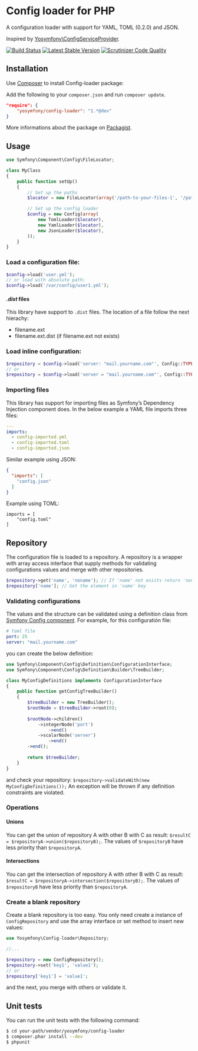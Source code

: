 Config loader for PHP
=====================

A configuration loader with support for YAML, TOML (0.2.0) and JSON.

Inspired by [Yosymfony\ConfigServiceProvider](https://github.com/yosymfony/ConfigServiceProvider).

[![Build Status](https://travis-ci.org/yosymfony/Config-loader.png?branch=master)](https://travis-ci.org/yosymfony/Config-loader)
[![Latest Stable Version](https://poser.pugx.org/yosymfony/config-loader/v/stable.png)](https://packagist.org/packages/yosymfony/config-loader)
[![Scrutinizer Code Quality](https://scrutinizer-ci.com/g/yosymfony/Config-loader/badges/quality-score.png?b=master)](https://scrutinizer-ci.com/g/yosymfony/Config-loader/?branch=master)

Installation
------------

Use [Composer](http://getcomposer.org/) to install Config-loader package:

Add the following to your `composer.json` and run `composer update`.

```json
"require": {
    "yosymfony/config-loader": "1.*@dev"
}
```

More informations about the package on 
[Packagist](https://packagist.org/packages/yosymfony/config-loader).

Usage
-----

```php
use Symfony\Component\Config\FileLocator;

class MyClass
{
    public function setUp()
    {
        // Set up the paths
        $locator = new FileLocator(array('/path-to-your-files-1', '/path-to-your-files-2'));

        // Set up the config loader 
        $config = new Config(array(
            new TomlLoader($locator),
            new YamlLoader($locator),
            new JsonLoader($locator),
        ));
    }
}
```
    
### Load a configuration file:

```php
$config->load('user.yml');
// or load with absolute path:
$config->load('/var/config/user1.yml');
```
    
#### *.dist* files

This library have support to `.dist` files. The location of a file follow the next hierachy:

- filename.ext
- filename.ext.dist (if filename.ext not exists)

### Load inline configuration:

```php    
$repository = $config->load('server: "mail.yourname.com"', Config::TYPE_YAML);
// or
$repository = $config->load('server = "mail.yourname.com"', Config::TYPE_TOML);
```
### Importing files

This library has support for importing files as Symfony’s Dependency Injection component does.
In the below example a YAML file imports three files:

```yaml
---
imports:
  - config-imported.yml
  - config-imported.toml
  - config-imported.json
```

Similar example using JSON:

```json
{
  "imports": [
    "config.json"
  ]
}
```

Example using TOML:

```
imports = [
    "config.toml"
]
```

Repository
----------
The configuration file is loaded to a repository. A repository is a wrapper with 
array access interface that supply methods for validating configurations values 
and merge with other repositories.

```php
$repository->get('name', 'noname'); // If 'name' not exists return 'noname'
$repository['name']; // Get the element in 'name' key
```

### Validating configurations
The values and the structure can be validated using a definition class from 
[Symfony Config component](http://symfony.com/doc/current/components/config/definition.html). 
For example, for this configuratión file:

```yaml
# Yaml file
port: 25
server: "mail.yourname.com"
```

you can create the below definition:

```php
use Symfony\Component\Config\Definition\ConfigurationInterface;
use Symfony\Component\Config\Definition\Builder\TreeBuilder;

class MyConfigDefinitions implements ConfigurationInterface
{
    public function getConfigTreeBuilder()
    {
        $treeBuilder = new TreeBuilder();
        $rootNode = $treeBuilder->root(0);
        
        $rootNode->children()
            ->integerNode('port')
                ->end()
            ->scalarNode('server')
                ->end()
        ->end();
        
        return $treeBuilder;
    }
}
```

and check your repository: `$repository->validateWith(new MyConfigDefinitions());`
An exception will be thrown if any definition constraints are violated.

### Operations

#### Unions
You can get the union of repository A with other B with C as result: 
`$resultC = $repositoryA->union($repositoryB);`. 
The values of `$repositoryB` have less priority than `$repositoryA`.

#### Intersections
You can get the intersection of repository A with other B with C as result: 
`$resultC = $repositoryA->intersection($repositoryB);`. 
The values of `$repositoryB` have less priority than `$repositoryA`.

### Create a blank repository
Create a blank repository is too easy. You only need create a instance of 
`ConfigRepository` and use the array interface or set method to insert new values:

```php
use Yosymfony\Config-loader\Repository;

//...

$repository = new ConfigRepository();
$repository->set('key1', 'value1');
// or
$repository['key1'] = 'value1';
```

and the next, you merge with others or validate it.

Unit tests
----------

You can run the unit tests with the following command:

```bash
$ cd your-path/vendor/yosymfony/config-loader
$ composer.phar install --dev
$ phpunit
```
